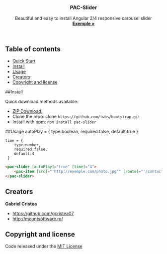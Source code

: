 <p align="center">
    <h3 align="center">PAC-Slider</h3>
  <p align="center">
    Beautiful and easy to install Angular 2/4 responsive carousel slider
    <br>
    <a href=""><strong>Exemple »</strong></a>
  </p>
</p>
<br>


## Table of contents
* [Quick Start](#quick-start)
* [Install](##install)
* [Usage](#usage)
* [Creators](#creators)
* [Copyright and license](#copyright-and-license)

##Install

Quick download methods available: 

- [ZIP Download.](https://github.com/gcristea07/pac-slider/archive/master.zip)
- Clone the repo: clone `https://github.com/twbs/bootstrap.git`
- Install with [npm](https://www.npmjs.com/): `npm install pac-slider`

##Usage
    autoPlay = {
        type:boolean,
        required:false,
        default:true
    }
    
    time = {
        type:number,
        required:false,
        default:4
     }
     
```html
<pac-slider [autoPlay]="true" [time]="4">
    <pac-item [src]="'http://exemple.com/photo.jpg'" [route]="'/contact'" [link]="'http://exemple.com'"></pac-item>
</pac-slider>
```


## Creators

**Gabriel Cristea**
- <https://github.com/gcristea07>
- <http://mountsoftware.ro/>

## Copyright and license

Code released under the [MIT License](https://github.com/gcristea07/pac-slider/blob/master/LICENSE)